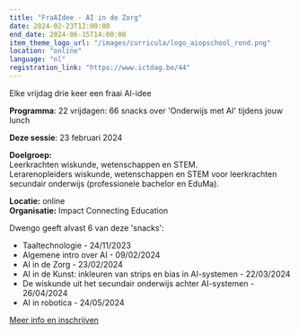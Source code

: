 ```yaml
---
title: "FraAIdee - AI in de Zorg"
date: 2024-02-23T12:00:00
end_date: 2024-06-15T14:00:00
item_theme_logo_url: "/images/curricula/logo_aiopschool_rond.png"
location: "online"
language: "nl"
registration_link: "https://www.ictdag.be/44"
---
```

Elke vrijdag drie keer een fraai AI-idee 

**Programma**: 22 vrijdagen: 66 snacks over 'Onderwijs met AI' tijdens jouw lunch

**Deze sessie**: 23 februari 2024

**Doelgroep:**<br>
Leerkrachten wiskunde, wetenschappen en STEM.<br>
Lerarenopleiders wiskunde, wetenschappen en STEM voor leerkrachten secundair onderwijs (professionele bachelor en EduMa).

**Locatie:** online<br>
**Organisatie:** Impact Connecting Education

Dwengo geeft alvast 6 van deze 'snacks':
- Taaltechnologie - 24/11/2023
- Algemene intro over AI - 09/02/2024
- AI in de Zorg - 23/02/2024
- AI in de Kunst: inkleuren van strips en bias in AI-systemen - 22/03/2024
- De wiskunde uit het secundair onderwijs achter AI-systemen - 26/04/2024
- AI in robotica - 24/05/2024
  
[Meer info en inschrijven](https://www.ictdag.be/44)
